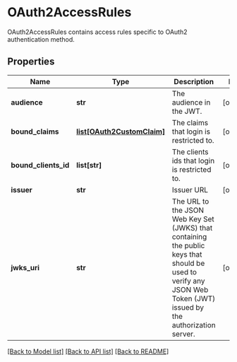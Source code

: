 # OAuth2AccessRules

OAuth2AccessRules contains access rules specific to OAuth2 authentication method.
## Properties
Name | Type | Description | Notes
------------ | ------------- | ------------- | -------------
**audience** | **str** | The audience in the JWT. | [optional] 
**bound_claims** | [**list[OAuth2CustomClaim]**](OAuth2CustomClaim.md) | The claims that login is restricted to. | [optional] 
**bound_clients_id** | **list[str]** | The clients ids that login is restricted to. | [optional] 
**issuer** | **str** | Issuer URL | [optional] 
**jwks_uri** | **str** | The URL to the JSON Web Key Set (JWKS) that containing the public keys that should be used to verify any JSON Web Token (JWT) issued by the authorization server. | [optional] 

[[Back to Model list]](../README.md#documentation-for-models) [[Back to API list]](../README.md#documentation-for-api-endpoints) [[Back to README]](../README.md)


